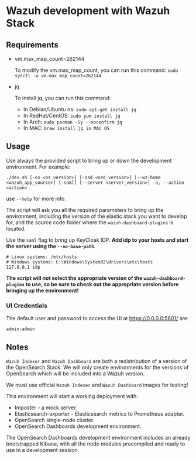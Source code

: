 # Wazuh development with Wazuh Stack

## Requirements

- vm.max_map_count=262144

  To modify the vm.max_map_count, you can run this command:
  `sudo sysctl -w vm.max_map_count=262144`

- jq

  To install jq, you can run this command:

  - In Debian/Ubuntu os:
    `sudo apt-get install jq`
  - In RedHat/CentOS:
    `sudo yum install jq`
  - In Arch:
    `sudo pacman -Sy --noconfirm jq`
  - In MAC:
    `brew install jq in MAC OS`

## Usage

Use always the provided script to bring up or down the development
environment. For example:

```
./dev.sh [-os <os_version>] [-osd <osd_version>] [--wz-home <wazuh_app_source>] [-saml] [--server <server_version>] -a, --action <action>
```

use `--help` for more info.

The script will ask you all the required parameters to bring up the
environment, including the version of the elastic stack you want to
develop for, and the source code folder where the `wazuh-dashboard-plugins` is
located.

Use the `saml` flag to bring up KeyCloak IDP. **Add idp to your hosts and start
the server using the `--no-base-path`**.

```apacheconf
# Linux systems: /etc/hosts
# Windows systems: C:\Windows\System32\drivers\etc\hosts
127.0.0.1 idp
```

**The script will not select the appropriate version of the
`wazuh-dashboard-plugins` to use, so be sure to check out the appropriate
version before bringing up the environment!**

### UI Credentials

The default user and password to access the UI at https://0.0.0.0:5601/ are:

```
admin:admin
```

## Notes

`Wazuh Indexer` and `Wazuh Dashboard` are both a redistribution of a
version of the OpenSearch Stack. We will only create environments for
the versions of OpenSearch which will be included into a Wazuh
version.

We must use official `Wazuh Indexer` and `Wazuh Dashboard` images for
testing!

This environment will start a working deployment with:

- Imposter - a mock server.
- Elasticsearch-exporter - Elasticsearch metrics to Prometheus adapter.
- OpenSearch single-node cluster.
- OpenSearch Dashboards development environment.

The OpenSearch Dashboards development environment includes an already
bootstrapped Kibana, with all the node modules precompiled and ready to
use in a development session.
